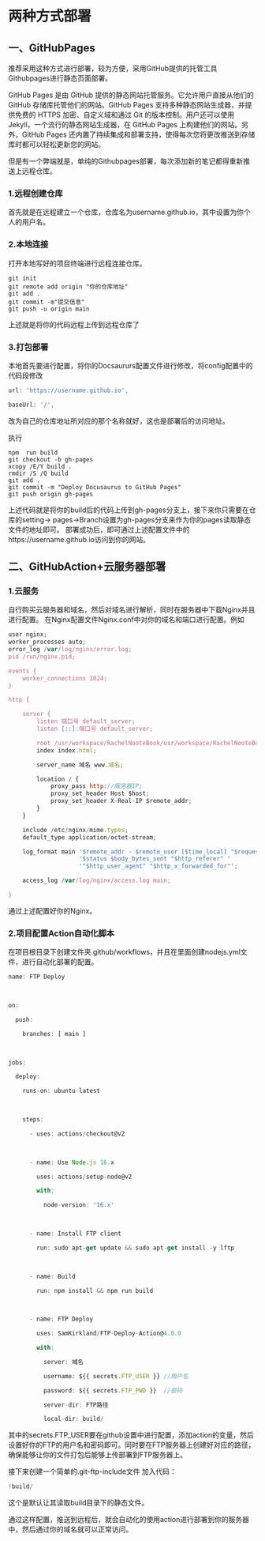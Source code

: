 # 两种方式部署
## 一、GitHubPages
推荐采用这种方式进行部署，较为方便，采用GitHub提供的托管工具Githubpages进行静态页面部署。

GitHub Pages 是由 GitHub 提供的静态网站托管服务。它允许用户直接从他们的 GitHub 存储库托管他们的网站。GitHub Pages 支持多种静态网站生成器，并提供免费的 HTTPS 加密、自定义域和通过 Git 的版本控制。用户还可以使用 Jekyll，一个流行的静态网站生成器，在 GitHub Pages 上构建他们的网站。另外，GitHub Pages 还内置了持续集成和部署支持，使得每次您将更改推送到存储库时都可以轻松更新您的网站。

但是有一个弊端就是，单纯的Githubpages部署，每次添加新的笔记都得重新推送上远程仓库。
### 1.远程创建仓库
首先就是在远程建立一个仓库，仓库名为username.github.io，其中设置为你个人的用户名。

### 2.本地连接
打开本地写好的项目终端进行远程连接仓库。
``` shell
git init
git remote add origin "你的仓库地址"
git add .
git commit -m"提交信息"
git push -u origin main
```

上述就是将你的代码远程上传到远程仓库了
### 3.打包部署
本地首先要进行配置，将你的Docsaururs配置文件进行修改，将config配置中的代码段修改
```js
url: 'https://username.github.io',

baseUrl: '/',
```

改为自己的仓库地址所对应的那个名称就好，这也是部署后的访问地址。

执行
```shell
npm  run build
git checkout -b gh-pages
xcopy /E/Y build .
rmdir /S /Q build
git add .
git commit -m "Deploy Docusaurus to GitHub Pages" 
git push origin gh-pages
```

上述代码就是将你的build后的代码上传到gh-pages分支上，接下来你只需要在仓库的setting->
pages->Branch设置为gh-pages分支来作为你的pages读取静态文件的地址即可。
部署成功后，即可通过上述配置文件中的https://username.github.io访问到你的网站。

## 二、GitHubAction+云服务器部署
### 1.云服务
自行购买云服务器和域名，然后对域名进行解析，同时在服务器中下载Nginx并且进行配置。
在Nginx配置文件Nginx.conf中对你的域名和端口进行配置。例如
```js
user nginx;
worker_processes auto;
error_log /var/log/nginx/error.log;
pid /run/nginx.pid;

events {
    worker_connections 1024;
}

http {

    server {
        listen 端口号 default_server;
        listen [::]:端口号 default_server;

        root /usr/workspace/RachelNooteBook/usr/workspace/RachelNooteBook/web;
        index index.html;

        server_name 域名 www.域名;

        location / {
            proxy_pass http://服务器IP;
            proxy_set_header Host $host;
            proxy_set_header X-Real-IP $remote_addr;
        }
    }

    include /etc/nginx/mime.types;
    default_type application/octet-stream;

    log_format main '$remote_addr - $remote_user [$time_local] "$request" '
                    '$status $body_bytes_sent "$http_referer" '
                    '"$http_user_agent" "$http_x_forwarded_for"';

    access_log /var/log/nginx/access.log main;

}
```

通过上述配置好你的Nginx。
### 2.项目配置Action自动化脚本
在项目根目录下创建文件夹.github/workflows，并且在里面创建nodejs.yml文件，进行自动化部署的配置。
```js
name: FTP Deploy

  

on:

  push:

    branches: [ main ]

  

jobs:

  deploy:

    runs-on: ubuntu-latest

  

    steps:

      - uses: actions/checkout@v2

  

      - name: Use Node.js 16.x

        uses: actions/setup-node@v2

        with:

          node-version: '16.x'

  

      - name: Install FTP client

        run: sudo apt-get update && sudo apt-get install -y lftp

  

      - name: Build

        run: npm install && npm run build

  

      - name: FTP Deploy

        uses: SamKirkland/FTP-Deploy-Action@4.0.0

        with:

          server: 域名

          username: ${{ secrets.FTP_USER }} //用户名

          password: ${{ secrets.FTP_PWD }}  //密码

          server-dir: FTP路径

          local-dir: build/
```

其中的secrets.FTP_USER要在github设置中进行配置，添加action的变量，然后设置好你的FTP的用户名和密码即可。同时要在FTP服务器上创建好对应的路径，确保能够让你的文件打包后能够上传部署到FTP服务器上。

接下来创建一个简单的.git-ftp-include文件
加入代码：
``` js
!build/
```

这个是默认让其读取build目录下的静态文件。

通过这样配置，推送到远程后，就会自动化的使用action进行部署到你的服务器中，然后通过你的域名就可以正常访问。
